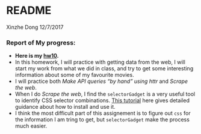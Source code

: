 README
================
Xinzhe Dong
12/7/2017

### Report of My progress:

-   **Here is my [hw10](https://github.com/hannahdxz/STAT545-hw-Dong-Xinzhe/blob/master/hw10/hw10.md).**
-   In this homework, I will practice with getting data from the web, I will start my work from what we did in class, and try to get some interesting information about some of my favourite movies.
-   I will practice both *Make API queries “by hand” using httr* and *Scrape the web*.
-   When I do *Scrape the web*, I find the `selectorGadget` is a very useful tool to identify CSS selector combinations. [This tutorial](https://github.com/ropensci/user2016-tutorial/blob/master/03-scraping-data-without-an-api.pdf) here gives detailed guidance about how to install and use it.
-   I think the most difficult part of this assignement is to figure out `css` for the information I am tring to get, but `selectorGadget` make the process much easier.
